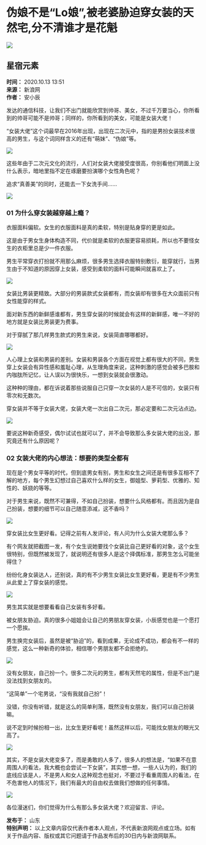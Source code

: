 # 伪娘不是“Lo娘”,被老婆胁迫穿女装的天然宅,分不清谁才是花魁

![](https://n.sinaimg.cn/sinacn10211/360/w180h180/20191010/46b8-ifrwayx4534833.jpg)

## 星宿元素

**时间：** 2020.10.13 13:51  
**来源：** 新浪网  
**作者：** 安小辰  

发达的通信科技，让我们不出门就能欣赏到帅哥、美女，不过千万要当心，你所看到的帅哥可能不是帅哥；同样的，你所看到的美女，可能是女装大佬！

“女装大佬”这个词最早在2016年出现，出现在二次元中，指的是男扮女装技术很高的男生，与这个词同样含义的还有“萌妹”、“伪娘”等。

![](http://k.sinaimg.cn/n/sinakd20201013ac/224/w640h384/20201013/1168-kakmcxe4600927.jpg/w700d1q75cms.jpg)

这些年由于二次元文化的流行，人们对女装大佬接受度很高，你别看他们明面上没什么表示，暗地里指不定在琢磨要扮演哪个女性角色呢？

追求“真善美”的同时，还能去一下女洗手间……

![](http://k.sinaimg.cn/n/sinakd20201013ac/223/w640h383/20201013/05c1-kakmcxe4600922.jpg/w700d1q75cms.jpg)

### 01 为什么穿女装越穿越上瘾？

衣服面料偏软。女生的衣服面料是真的柔软，特别是贴身穿的更是如此。

这是由于男女生身体构造不同，代价就是柔软的衣服更容易损耗，所以也不要怪女生的衣柜里总是少一件衣服。

男生平常穿衣打扮就不用那么麻烦，很多男生选择衣服特别敷衍，能穿就行，当男生由于不知道的原因穿上女装，感受到柔软的面料可能瞬间就喜欢上了。

![](http://k.sinaimg.cn/n/sinakd20201013ac/224/w640h384/20201013/e53d-kakmcxe4600937.jpg/w700d1q75cms.jpg)

女装比男装更精致。大部分的男装款式女装都有，而女装却有很多在大众面前只有女性能穿的样式。

面对新东西的新鲜感谁都有，男生穿女装的时候就会有这样的新鲜感，唯一不好的地方就是女装比男装更为费事。

对于穿腻了那几样男生款式的男生来说，女装简直哪哪都好。

![](http://k.sinaimg.cn/n/sinakd20201013ac/224/w640h384/20201013/7990-kakmcxe4600928.jpg/w700d1q75cms.jpg)

人心理上女装和男装的差别。女装和男装各个方面在视觉上都有很大的不同，男生穿上女装会有异性感和羞耻心理，从生理角度来说，这种刺激的感觉会被多巴胺和内咖肽所记忆，让人误以为很快乐，一想到女装就会很激动。

这种种的理由，都在诉说着那些说服自己只穿一次女装的人是不可信的，女装只有零次和无数次。

穿女装并不等于女装大佬，女装大佬一次出自二次元，那必定要和二次元沾点边。

![](http://k.sinaimg.cn/n/sinakd20201013ac/224/w640h384/20201013/15a5-kakmcxe4600933.jpg/w700d1q75cms.jpg)

要说这种新奇感受，偶尔试试也就可以了，并不会导致那么多女装大佬的出没，那究竟还有什么原因呢？

### 02 女装大佬的内心想法：想要的类型全都有

现在是个男女平等的时代，但到底男女有别，男生和女生之间还是有很多互相不了解的地方，每个男生幻想过自己喜欢什么样的女生，御姐型、萝莉型、优雅的、知性的、妖娆的等等。

对于男生来说，既然不可兼得，不如自己扮装，想要什么风格都有。而且因为是自己扮装，想要的细节可以自己随意添减，这不香吗？

![](http://k.sinaimg.cn/n/sinakd20201013ac/224/w640h384/20201013/0ffd-kakmcxe4600924.jpg/w700d1q75cms.jpg)

穿女装比女生更好看。记得之前有人发评论，有人问为什么女装大佬那么多？

有个网友就把截图一发，有个女生说她要找个女装比自己更好看的对象，这个女生很特别，但既然被发现了，就说明还有很多人是这个择偶标准，那男生怎么可能坐得住？

纷纷化身女装达人，还别说，真的有不少男生女装比女生更好看，更是有不少男生从此爱上了穿女装的感觉。

![](http://k.sinaimg.cn/n/sinakd20201013ac/209/w640h369/20201013/e928-kakmcxe4600923.jpg/w700d1q75cms.jpg)

男生其实就是想要看看自己女装有多好看。

被女朋友胁迫。真的很多小姐姐会让自己的男朋友穿女装，小辰感觉也是一个愿打一个愿挨。

男生换完女装后，虽然是被“胁迫”的，看到成果，无论成不成功，都会有不一样的感觉，这么一种新奇的体验，相信哪个男朋友都不会拒绝的。

![](http://k.sinaimg.cn/n/sinakd20201013ac/238/w640h398/20201013/4bd9-kakmcxe4600930.jpg/w700d1q75cms.jpg)

没有女朋友，自己扮一个。很多二次元的男生，都有天然宅的属性，但是不出门是没法找到女朋友的。

“这简单”一个宅男说，“没有我就自己扮”！

没错，你没有听错，就是这么的简单利落，既然没有女朋友，我们可以自己扮装嘛。

说不定到时候扮相一出，比女生更好看呢！虽然这样以后，可能找女朋友的眼光又高了。

![](http://k.sinaimg.cn/n/sinakd20201013ac/224/w640h384/20201013/5288-kakmcxe4600925.jpg/w700d1q75cms.jpg)

其实，不是女装大佬变多了，而是勇敢的人多了，很多人的想法是，“如果不在意周围人的看法，我大概也会尝试一下女装”，其实想一想，一些人认为的，我们的底线应该是人，不是男人和女人这种观念也挺对，不要过于看重周围人的看法，在不危害他人的情况下，我们有最大的自由权去做我们想做的任何事情。

![](http://k.sinaimg.cn/n/sinakd20201013ac/224/w640h384/20201013/9458-kakmcxe4600932.jpg/w700d1q75cms.jpg)

各位漫迷们，你们觉得为什么有那么多女装大佬？欢迎留言、评论。

**发布于：** 山东  
**特别声明：** 以上文章内容仅代表作者本人观点，不代表新浪网观点或立场。如有关于作品内容、版权或其它问题请于作品发布后的30日内与新浪网联系。